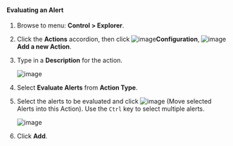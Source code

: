 #### Evaluating an Alert

1. Browse to menu: **Control > Explorer**.

2. Click the **Actions** accordion, then click ![image](../images/1847.png)**Configuration**, ![image](../images/1862.png)**Add a new Action**.

3. Type in a **Description** for the action.

    ![image](../images/1911.png)

4. Select **Evaluate Alerts** from **Action Type**.

5. Select the alerts to be evaluated and click ![image](../images/1876.png) (Move selected Alerts into this Action). Use the `Ctrl` key to select multiple alerts.

    ![image](../images/1912.png)

6. Click **Add**.

